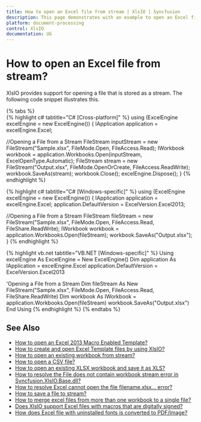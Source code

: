 ```yaml
---
title: How to open an Excel file from stream | XlsIO | Syncfusion
description: This page demonstrates with an example to open an Excel file from stream using Syncfusion .NET Excel library (XlsIO).
platform: document-processing
control: XlsIO
documentation: UG
---
```


# How to open an Excel file from stream?

XlsIO provides support for opening a file that is stored as a stream. The following code snippet illustrates this.

{% tabs %}  
{% highlight c# tabtitle="C# [Cross-platform]" %}
using (ExcelEngine excelEngine = new ExcelEngine())
{
  IApplication application = excelEngine.Excel;

  //Opening a File from a Stream
  FileStream inputStream = new FileStream("Sample.xlsx", FileMode.Open, FileAccess.Read);
  IWorkbook workbook = application.Workbooks.Open(inputStream, ExcelOpenType.Automatic);
  FileStream stream = new FileStream("Output.xlsx", FileMode.OpenOrCreate, FileAccess.ReadWrite);
  workbook.SaveAs(stream);
  workbook.Close();
  excelEngine.Dispose();
}
{% endhighlight %}

{% highlight c# tabtitle="C# [Windows-specific]" %}
using (ExcelEngine excelEngine = new ExcelEngine())
{
  IApplication application = excelEngine.Excel;
  application.DefaultVersion = ExcelVersion.Excel2013;

  //Opening a File from a Stream
  FileStream fileStream = new FileStream("Sample.xlsx", FileMode.Open, FileAccess.Read, FileShare.ReadWrite);
  IWorkbook workbook = application.Workbooks.Open(fileStream);
  workbook.SaveAs("Output.xlsx");
}
{% endhighlight %}

{% highlight vb.net tabtitle="VB.NET [Windows-specific]" %}
Using excelEngine As ExcelEngine = New ExcelEngine()
  Dim application As IApplication = excelEngine.Excel
  application.DefaultVersion = ExcelVersion.Excel2013

  'Opening a File from a Stream
  Dim fileStream As New FileStream("Sample.xlsx", FileMode.Open, FileAccess.Read, FileShare.ReadWrite)
  Dim workbook As IWorkbook = application.Workbooks.Open(fileStream)
  workbook.SaveAs("Output.xlsx")
End Using
{% endhighlight %}
{% endtabs %}  

## See Also

* [How to open an Excel 2013 Macro Enabled Template?](https://help.syncfusion.com/file-formats/xlsio/faqs/how-to-open-an-excel-2013-macro-enabled-template)
* [How to create and open Excel Template files by using XlsIO?](https://help.syncfusion.com/file-formats/xlsio/faqs/how-to-create-and-open-excel-template-files-by-using-xlsio)
* [How to open an existing workbook from stream?](https://help.syncfusion.com/file-formats/xlsio/loading-and-saving-workbook#opening-an-existing-workbook-from-stream)
* [How to open a CSV file?](https://help.syncfusion.com/file-formats/xlsio/working-with-excel-worksheet#open-a-csv-file)
* [How to open an existing XLSX workbook and save it as XLS?](https://help.syncfusion.com/file-formats/xlsio/faqs/how-to-open-an-existing-xlsx-workbook-and-save-it-as-xls)
* [How to resolve the File does not contain workbook stream error in Syncfusion.XlsIO.Base.dll?](https://help.syncfusion.com/file-formats/xlsio/faqs/how-to-resolve-the-file-does-not-contain-workbook-stream-error)
* [How to resolve Excel cannot open the file filename.xlsx... error?](https://help.syncfusion.com/file-formats/xlsio/faqs/how-to-resolve-excel-cannot-open-the-file-because-the-file-format-for-the-file-extension-is-not-valid)
* [How to save a file to stream?](https://help.syncfusion.com/file-formats/xlsio/faqs/how-to-save-a-file-to-stream)
* [How to merge excel files from more than one workbook to a single file?](https://help.syncfusion.com/file-formats/xlsio/faqs/how-to-merge-excel-files-from-more-than-one-workbook-to-a-single-file)
* [Does XlsIO support Excel files with macros that are digitally signed?](https://help.syncfusion.com/file-formats/xlsio/faqs/does-xlsio-support-excel-files-with-macros-that-are-digitally-signed)
* [How does Excel file with uninstalled fonts is converted to PDF/Image?](https://help.syncfusion.com/file-formats/xlsio/faqs/how-does-excel-file-with-uninstalled-fonts-is-converted-to-pdf-image)


